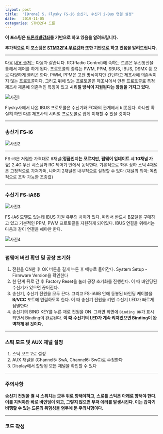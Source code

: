 ```yaml
---
layout: post
title:  "[Drone] 5. Flysky FS-i6 송신기, 수신기 i-Bus 연결 설정"
date:   2019-11-05
categories: STM32F4 드론
---
```


__이 포스팅은 [드론개발강좌](https://www.inflearn.com/course/STM32CubelDE-STM32F4%EB%93%9C%EB%A1%A0-%EA%B0%9C%EB%B0%9C#)를 기반으로 하고 있음을 알려드립니다.__

__추가적으로 이 포스팅은 [STM32F4 무료강좌](https://www.inflearn.com/course/stm32f4/dashboard) 또한 기반으로 하고 있음을 알려드립니다.__

---

다음 [내용 출처](https://raduino.tistory.com/38)는 다음과 같습니다. RC(Radio Control)에 속하는 드론은 무선통신을 통해서 제어를 하게 된다. 프로토콜의 종류는 PWM, PPM, SBUS, IBUS, DSMX 등 으로 다양하게 불리곤 한다. PWM, PPM은 고전 방식이지만 간단하고 제조사에 의존적이지 않는 프로토콜이다. 그리고 뒤에 있는 프로토콜은 제조사에서 만든 프로토콜로 특정 제조사 제품에 의존적인 특징이 있고 __시리얼 방식이 지원된다는 장점을 가지고 있다.__

![사진1](https://drive.google.com/uc?id=1jzAYpk2bBRUle3_fb-uCIfP9YW-Lmv6T)

Flysky사에서 나온 IBUS 프로토콜은 수신기와 FC와의 관계에서 비롯된다. 하나만 확실히 하면 다른 제조사의 시리얼 프로토콜로 쉽게 이해할 수 있을 것이다

---
### 송신기 FS-i6

![사진2](https://drive.google.com/uc?id=10GKQ_aCJO6WNAm_nLN6YFfKukcVtRiLH)

---

FS-i6은 저렴한 가격대로 6채널(__정품인지는 모르지만, 펌웨어 업데이트 시 10채널 가능__) 2.4G 무선 시스템과 RC 제어기 안에서 동작한다. 기본적으로 좌우 상하 스틱 4채널은 고정적으로 가져가며, 나머지 2채널은 내부적으로 설정할 수 있다 (채널의 의미: 독립적으로 조작 가능한 조종값)

---
### 수신기 FS-iA6B

![사진3](https://drive.google.com/uc?id=1MTgC7Pbf6SWLIOxMGxn_lQ5tJ0uxvR-K)

FS-iA6 모델도 있는데 IBUS 지원 유무의 차이가 있다. 따라서 반드시 B모델을 구매하고 있고 기본적인 PPM, PWM 프로토콜을 지원하게 되어있다. IBUS 연결을 위해서는 다음과 같이 연결을 해야만 한다.

![사진4](https://drive.google.com/uc?id=1cZDSRXUSC2kaSxDVSfSjVBNcZFW45m56)

---
### 펌웨어 버전 확인 및 공장 초기화
1. 전원을 ON한 후 OK 버튼을 길게 누른 후 메뉴로 들어간다. System Setup - Firmware Version을 확인한다
2. 한 단계 뒤로 간 후 Factory Reset을 눌러 공장 초기화를 진행한다. 이 때 바인딩된 수신기가 있으면 끊어진다.
3. 송신기, 수신기 전원을 모두 끈다. 그리고 FS-iA6B 안에 동봉된 바인딩 케이블을 __B/VCC__ 포트에 연결하도록 한다. 이 때 송신기 전원을 키면 수신기 LED가 빠르게 점멸한다
4. 송신기의 BIND KEY를 누른 채로 전원을 ON. 그러면 화면에 `Binding OK`가 표시되면서 Binding이 완료된다. __이 때 수신기의 LED가 계속 켜져있으면 Binding이 완벽하게 된 것이다.__

---
### 스틱 모드 및 AUX 채널 설정
1. 스틱 모드 2로 설정
2. AUX 채널을 (Channel5: SwA, Channel6: SwC)로 수정한다
3. Display에서 할당된 모든 채널을 확인할 수 있다

---
### 주의사항
__송신기 전원을 켤 시 스위치는 모두 위로 향해야하고, 스로틀 스틱은 아래로 향해야 한다. 이를 지켜야만 바로 바인딩이 되고, 그렇지 않으면 부저 에러를 발생시킨다. 이는 갑자기 비행할 수 있는 드론의 위험성을 염두에 둔 주의사항이다.__

---
### 코드 작성

